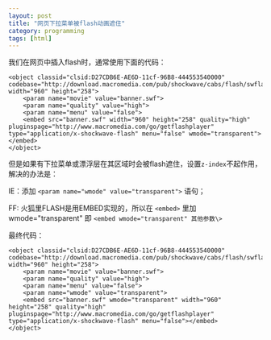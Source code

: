 ```yaml
---
layout: post
title: "网页下拉菜单被flash动画遮住"
category: programming
tags: [html]
---
```


我们在网页中插入flash时，通常使用下面的代码：

	<object classid="clsid:D27CDB6E-AE6D-11cf-96B8-444553540000" codebase="http://download.macromedia.com/pub/shockwave/cabs/flash/swflash.cab#version=6,0,29,0" width="960" height="258">
		<param name="movie" value="banner.swf">
		<param name="quality" value="high">
		<param name="menu" value="false">
		<embed src="banner.swf" width="960" height="258" quality="high" pluginspage="http://www.macromedia.com/go/getflashplayer" type="application/x-shockwave-flash" menu="false" wmode="transparent"></embed>
	</object>
	
<!--break-->

但是如果有下拉菜单或漂浮层在其区域时会被flash遮住，设置`z-index`不起作用，解决的办法是：

IE：添加 `<param name="wmode" value="transparent">` 语句；

FF: 火狐里FLASH是用EMBED实现的，所以在 `<embed>` 里加 wmode="transparent" 即 `<embed wmode="transparent" 其他参数\>` 

最终代码：

	<object classid="clsid:D27CDB6E-AE6D-11cf-96B8-444553540000" codebase="http://download.macromedia.com/pub/shockwave/cabs/flash/swflash.cab#version=6,0,29,0" width="960" height="258">
		<param name="movie" value="banner.swf">
		<param name="quality" value="high">
		<param name="menu" value="false">
		<param name="wmode" value="transparent">
		<embed src="banner.swf" wmode="transparent" width="960" height="258" quality="high" pluginspage="http://www.macromedia.com/go/getflashplayer" type="application/x-shockwave-flash" menu="false"></embed>
	</object>